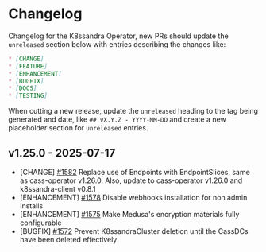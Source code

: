 # Changelog

Changelog for the K8ssandra Operator, new PRs should update the `unreleased` section below with entries describing the changes like:

```markdown
* [CHANGE]
* [FEATURE]
* [ENHANCEMENT]
* [BUGFIX]
* [DOCS]
* [TESTING]
```

When cutting a new release, update the `unreleased` heading to the tag being generated and date, like `## vX.Y.Z - YYYY-MM-DD` and create a new placeholder section for  `unreleased` entries.

## v1.25.0 - 2025-07-17

* [CHANGE] [#1582](https://github.com/k8ssandra/k8ssandra-operator/issues/1582) Replace use of Endpoints with EndpointSlices, same as cass-operator v1.26.0. Also, update to cass-operator v1.26.0 and k8ssandra-client v0.8.1
* [ENHANCEMENT] [#1578](https://github.com/k8ssandra/k8ssandra-operator/issues/1578) Disable webhooks installation for non admin installs
* [ENHANCEMENT] [#1575](https://github.com/k8ssandra/k8ssandra-operator/issues/1575) Make Medusa's encryption materials fully configurable
* [BUGFIX] [#1572](https://github.com/k8ssandra/k8ssandra-operator/issues/1572) Prevent K8ssandraCluster deletion until the CassDCs have been deleted effectively